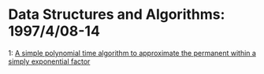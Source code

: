 # Data Structures and Algorithms: 1997/4/08-14  
1: [A simple polynomial time algorithm to approximate the permanent within a  simply exponential factor](https://doi.org/10.48550/arXiv.math/9704218)  